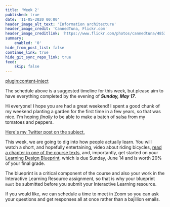 ```yaml
---
title: 'Week 2'
published: true
date: '11-05-2020 00:00'
header_image_alt_text: 'Information architecture'
header_image_credit: 'CannedTuna, Flickr.com'
header_image_creditlink: 'https://www.flickr.com/photos/cannedtuna/4853380320/'
summary:
    enabled: '0'
hide_from_post_list: false
continue_link: true
hide_git_sync_repo_link: true
feed:
    skip: false
---
```


[plugin:content-inject](_week-2)

The schedule above is a suggested timeline for this week, but please aim to have everything completed by the evening of ***Sunday, May 17***.

Hi everyone! I hope you are had a great weekend! I spent a good chunk of my weekend planting a garden for the first time in a few years, so that was nice. I'm hoping *finally* to be able to make a batch of salsa from my tomatoes and peppers.

<a class="embedly-card" data-card-controls="0" href="https://twitter.com/colinmadland/status/1259652403332169728?s=20">Here's my Twitter post on the subject.</a>
<script async src="//cdn.embedly.com/widgets/platform.js" charset="UTF-8"></script>

This week, we are going to dig into how people actually learn. You will watch a short, and hopefully entertaining, video about riding bicycles, [read a chapter in one of the course texts](https://edtechbooks.org/lidtfoundations/learning_and_instruction), and, importantly, get started on your [Learning Design Blueprint](https://edtechuvic.ca/edci335/learning-design-blueprint/), which is due Sunday, June 14 and is worth 20% of your final grade.

The blueprint is a critical component of the course and also your work in the Interactive Learning Resource assignment, so that is why your blueprint `must` be submitted before you submit your Interactive Learning resource.

If you would like, we can schedule a time to meet in Zoom so you can ask your questions and get responses all at once rather than a bajillion emails.
